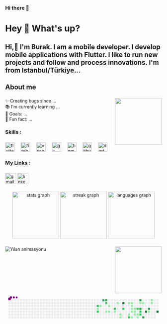 ### Hi there 👋



<h1 align="left">Hey 👋 What's up?</h1>

###

<h2 align="left">Hi,👋 I'm Burak. I am a mobile developer. I develop mobile applications with Flutter. I like to run new projects and follow and process innovations. I'm from Istanbul/Türkiye...</h2>

###

<h2 align="left">About me</h2>

###
<img align="right" height="150" src="https://i.imgflip.com/65efzo.gif"  />
<p align="left">✨ Creating bugs since ...<br>📚 I'm currently learning ...<br>🎯 Goals: ...<br>🎲 Fun fact: ...</p>



###

<h3 align="left">Skills :</h3>

###

<div align="left">
  <img src="https://cdn.jsdelivr.net/gh/devicons/devicon/icons/flutter/flutter-original.svg" height="30" alt="flutter logo"  />
  <img width="12" />
  <img src="https://cdn.jsdelivr.net/gh/devicons/devicon/icons/firebase/firebase-plain.svg" height="30" alt="firebase logo"  />
  <img width="12" />
  <img src="https://cdn.jsdelivr.net/gh/devicons/devicon/icons/vscode/vscode-original.svg" height="30" alt="vscode logo"  />
  <img width="12" />
  <img src="https://cdn.jsdelivr.net/gh/devicons/devicon/icons/git/git-original.svg" height="30" alt="git logo"  />
  <img width="12" />
  <img src="https://cdn.jsdelivr.net/gh/devicons/devicon/icons/figma/figma-original.svg" height="30" alt="figma logo"  />
  <img width="12" />
  <img src="https://cdn.jsdelivr.net/gh/devicons/devicon/icons/github/github-original.svg" height="30" alt="github logo"  />
  <img width="12" />
  <img src="https://cdn.jsdelivr.net/gh/devicons/devicon/icons/dart/dart-original.svg" height="30" alt="dart logo"  />
</div>

###
<h3 align="left">My Links :</h3>

###
<div align="left">
  <img src="https://img.shields.io/static/v1?message=Gmail&logo=gmail&label=&color=D14836&logoColor=white&labelColor=&style=for-the-badge" height="35" alt="gmail logo"  />
  <img src="https://img.shields.io/static/v1?message=LinkedIn&logo=linkedin&label=&color=0077B5&logoColor=white&labelColor=&style=for-the-badge" height="35" alt="linkedin logo"  />

  ###
  
<div align="center">
  <img src="https://github-readme-stats.vercel.app/api?username=BurakCanOzguc&hide_title=false&hide_rank=false&show_icons=true&include_all_commits=true&count_private=true&disable_animations=false&theme=dracula&locale=en&hide_border=false" height="150" alt="stats graph"  />
  <img src="https://streak-stats.demolab.com?user=BurakCanOzguc&locale=en&mode=daily&theme=dracula&hide_border=false&border_radius=5" height="150" alt="streak graph"  />
  <img src="https://github-readme-stats.vercel.app/api/top-langs?username=BurakCanOzguc&locale=en&hide_title=false&layout=compact&card_width=320&langs_count=5&theme=dracula&hide_border=false" height="150" alt="languages graph"  />
</div>

###


<img align="right" height="150" src="https://i.imgflip.com/65efzo.gif"  />


</div>

###

![Yılan animasyonu]( https://raw.githubusercontent.com/{BurakCanOzguc}/{BurakCanOzguc}/output/github-contribution-grid-snake-dark.svg )
<svg viewBox="-16 -32 880 192" width="880" height="192" xmlns="http://www.w3.org/2000/svg"><desc>Generated with https://github.com/Platane/snk</desc><style>:root{--cb:#1b1f230a;--cs:purple;--ce:#ebedf0;--c0:#ebedf0;--c1:#9be9a8;--c2:#40c463;--c3:#30a14e;--c4:#216e39}.c{shape-rendering:geometricPrecision;fill:var(--ce);stroke-width:1px;stroke:var(--cb);animation:none 25700ms linear infinite;width:12px;height:12px}@keyframes c0{44.35%{fill:var(--c2)}44.37%,100%{fill:var(--ce)}}.c.c0{fill:var(--c2);animation-name:c0}@keyframes c1{14.39%{fill:var(--c1)}14.41%,100%{fill:var(--ce)}}.c.c1{fill:var(--c1);animation-name:c1}@keyframes c2{45.13%{fill:var(--c2)}45.15%,100%{fill:var(--ce)}}.c.c2{fill:var(--c2);animation-name:c2}@keyframes c3{13.61%{fill:var(--c1)}13.63%,100%{fill:var(--ce)}}.c.c3{fill:var(--c1);animation-name:c3}@keyframes c4{68.47%{fill:var(--c3)}68.49%,100%{fill:var(--ce)}}.c.c4{fill:var(--c3);animation-name:c4}@keyframes c5{68.08%{fill:var(--c3)}68.1%,100%{fill:var(--ce)}}.c.c5{fill:var(--c3);animation-name:c5}@keyframes c6{42.79%{fill:var(--c2)}42.81%,100%{fill:var(--ce)}}.c.c6{fill:var(--c2);animation-name:c6}@keyframes c7{17.5%{fill:var(--c1)}17.52%,100%{fill:var(--ce)}}.c.c7{fill:var(--c1);animation-name:c7}@keyframes c8{42.01%{fill:var(--c1)}42.03%,100%{fill:var(--ce)}}.c.c8{fill:var(--c1);animation-name:c8}@keyframes c9{17.89%{fill:var(--c1)}17.91%,100%{fill:var(--ce)}}.c.c9{fill:var(--c1);animation-name:c9}@keyframes ca{47.85%{fill:var(--c2)}47.87%,100%{fill:var(--ce)}}.c.ca{fill:var(--c2);animation-name:ca}@keyframes cb{18.67%{fill:var(--c1)}18.69%,100%{fill:var(--ce)}}.c.cb{fill:var(--c1);animation-name:cb}@keyframes cc{40.46%{fill:var(--c1)}40.48%,100%{fill:var(--ce)}}.c.cc{fill:var(--c1);animation-name:cc}@keyframes cd{19.83%{fill:var(--c1)}19.85%,100%{fill:var(--ce)}}.c.cd{fill:var(--c1);animation-name:cd}@keyframes ce{20.22%{fill:var(--c1)}20.24%,100%{fill:var(--ce)}}.c.ce{fill:var(--c1);animation-name:ce}@keyframes cf{71.59%{fill:var(--c4)}71.61%,100%{fill:var(--ce)}}.c.cf{fill:var(--c4);animation-name:cf}@keyframes cg{49.02%{fill:var(--c2)}49.04%,100%{fill:var(--ce)}}.c.cg{fill:var(--c2);animation-name:cg}@keyframes ch{27.23%{fill:var(--c1)}27.25%,100%{fill:var(--ce)}}.c.ch{fill:var(--c1);animation-name:ch}@keyframes ci{21.78%{fill:var(--c1)}21.8%,100%{fill:var(--ce)}}.c.ci{fill:var(--c1);animation-name:ci}@keyframes cj{54.08%{fill:var(--c2)}54.1%,100%{fill:var(--ce)}}.c.cj{fill:var(--c2);animation-name:cj}@keyframes ck{26.84%{fill:var(--c1)}26.86%,100%{fill:var(--ce)}}.c.ck{fill:var(--c1);animation-name:ck}@keyframes cl{26.45%{fill:var(--c1)}26.47%,100%{fill:var(--ce)}}.c.cl{fill:var(--c1);animation-name:cl}@keyframes cm{26.06%{fill:var(--c1)}26.08%,100%{fill:var(--ce)}}.c.cm{fill:var(--c1);animation-name:cm}@keyframes cn{24.89%{fill:var(--c1)}24.91%,100%{fill:var(--ce)}}.c.cn{fill:var(--c1);animation-name:cn}@keyframes co{24.11%{fill:var(--c1)}24.13%,100%{fill:var(--ce)}}.c.co{fill:var(--c1);animation-name:co}@keyframes cp{25.67%{fill:var(--c1)}25.69%,100%{fill:var(--ce)}}.c.cp{fill:var(--c1);animation-name:cp}@keyframes cq{25.28%{fill:var(--c1)}25.3%,100%{fill:var(--ce)}}.c.cq{fill:var(--c1);animation-name:cq}@keyframes cr{22.56%{fill:var(--c1)}22.58%,100%{fill:var(--ce)}}.c.cr{fill:var(--c1);animation-name:cr}@keyframes cs{50.96%{fill:var(--c2)}50.98%,100%{fill:var(--ce)}}.c.cs{fill:var(--c2);animation-name:cs}@keyframes ct{22.95%{fill:var(--c1)}22.97%,100%{fill:var(--ce)}}.c.ct{fill:var(--c1);animation-name:ct}@keyframes cu{23.34%{fill:var(--c1)}23.36%,100%{fill:var(--ce)}}.c.cu{fill:var(--c1);animation-name:cu}@keyframes cv{58.74%{fill:var(--c3)}58.76%,100%{fill:var(--ce)}}.c.cv{fill:var(--c3);animation-name:cv}@keyframes cw{29.56%{fill:var(--c1)}29.58%,100%{fill:var(--ce)}}.c.cw{fill:var(--c1);animation-name:cw}@keyframes cx{57.58%{fill:var(--c3)}57.6%,100%{fill:var(--ce)}}.c.cx{fill:var(--c3);animation-name:cx}@keyframes cy{51.74%{fill:var(--c2)}51.76%,100%{fill:var(--ce)}}.c.cy{fill:var(--c2);animation-name:cy}@keyframes cz{52.13%{fill:var(--c2)}52.15%,100%{fill:var(--ce)}}.c.cz{fill:var(--c2);animation-name:cz}@keyframes c10{29.95%{fill:var(--c1)}29.97%,100%{fill:var(--ce)}}.c.c10{fill:var(--c1);animation-name:c10}@keyframes c11{56.02%{fill:var(--c3)}56.04%,100%{fill:var(--ce)}}.c.c11{fill:var(--c3);animation-name:c11}@keyframes c12{75.87%{fill:var(--c4)}75.89%,100%{fill:var(--ce)}}.c.c12{fill:var(--c4);animation-name:c12}@keyframes c13{61.08%{fill:var(--c3)}61.1%,100%{fill:var(--ce)}}.c.c13{fill:var(--c3);animation-name:c13}@keyframes c14{34.23%{fill:var(--c1)}34.25%,100%{fill:var(--ce)}}.c.c14{fill:var(--c1);animation-name:c14}@keyframes c15{31.51%{fill:var(--c1)}31.53%,100%{fill:var(--ce)}}.c.c15{fill:var(--c1);animation-name:c15}@keyframes c16{31.12%{fill:var(--c1)}31.14%,100%{fill:var(--ce)}}.c.c16{fill:var(--c1);animation-name:c16}@keyframes c17{77.42%{fill:var(--c4)}77.44%,100%{fill:var(--ce)}}.c.c17{fill:var(--c4);animation-name:c17}.u{transform-origin:0 0;transform:scale(0,1);animation:none linear 25700ms infinite}@keyframes u0{13.61%{transform:scale(0.000,1)}13.63%,14.39%{transform:scale(0.038,1)}14.41%,17.5%{transform:scale(0.077,1)}17.52%,17.89%{transform:scale(0.115,1)}17.91%,18.67%{transform:scale(0.154,1)}18.69%,19.83%{transform:scale(0.192,1)}19.85%,20.22%{transform:scale(0.231,1)}20.24%,21.78%{transform:scale(0.269,1)}21.8%,22.56%{transform:scale(0.308,1)}22.58%,22.95%{transform:scale(0.346,1)}22.97%,23.34%{transform:scale(0.385,1)}23.36%,24.11%{transform:scale(0.423,1)}24.13%,24.89%{transform:scale(0.462,1)}24.91%,25.28%{transform:scale(0.500,1)}25.3%,25.67%{transform:scale(0.538,1)}25.69%,26.06%{transform:scale(0.577,1)}26.08%,26.45%{transform:scale(0.615,1)}26.47%,26.84%{transform:scale(0.654,1)}26.86%,27.23%{transform:scale(0.692,1)}27.25%,29.56%{transform:scale(0.731,1)}29.58%,29.95%{transform:scale(0.769,1)}29.97%,31.12%{transform:scale(0.808,1)}31.14%,31.51%{transform:scale(0.846,1)}31.53%,34.23%{transform:scale(0.885,1)}34.25%,40.46%{transform:scale(0.923,1)}40.48%,42.01%{transform:scale(0.962,1)}42.03%,100%{transform:scale(1.000,1)}}.u.u0{fill:var(--c1);animation-name:u0;transform-origin:0.0px 0}@keyframes u1{42.79%{transform:scale(0.000,1)}42.81%,44.35%{transform:scale(0.111,1)}44.37%,45.13%{transform:scale(0.222,1)}45.15%,47.85%{transform:scale(0.333,1)}47.87%,49.02%{transform:scale(0.444,1)}49.04%,50.96%{transform:scale(0.556,1)}50.98%,51.74%{transform:scale(0.667,1)}51.76%,52.13%{transform:scale(0.778,1)}52.15%,54.08%{transform:scale(0.889,1)}54.1%,100%{transform:scale(1.000,1)}}.u.u1{fill:var(--c2);animation-name:u1;transform-origin:501.1px 0}@keyframes u2{56.02%{transform:scale(0.000,1)}56.04%,57.58%{transform:scale(0.167,1)}57.6%,58.74%{transform:scale(0.333,1)}58.76%,61.08%{transform:scale(0.500,1)}61.1%,68.08%{transform:scale(0.667,1)}68.1%,68.47%{transform:scale(0.833,1)}68.49%,100%{transform:scale(1.000,1)}}.u.u2{fill:var(--c3);animation-name:u2;transform-origin:674.5px 0}@keyframes u3{71.59%{transform:scale(0.000,1)}71.61%,75.87%{transform:scale(0.333,1)}75.89%,77.42%{transform:scale(0.667,1)}77.44%,100%{transform:scale(1.000,1)}}.u.u3{fill:var(--c4);animation-name:u3;transform-origin:790.2px 0}.s{shape-rendering:geometricPrecision;fill:var(--cs);animation:none linear 25700ms infinite}@keyframes s0{0%,99.61%{transform:translate(0px,-16px)}0.39%{transform:translate(0px,0px)}12.84%{transform:translate(512px,0px)}14.01%{transform:translate(512px,48px)}14.79%{transform:translate(480px,48px)}15.56%{transform:translate(480px,80px)}17.12%{transform:translate(544px,80px)}17.51%{transform:translate(544px,64px)}19.46%{transform:translate(624px,64px)}20.23%{transform:translate(624px,96px)}21.01%{transform:translate(656px,96px)}21.4%{transform:translate(656px,80px)}22.96%{transform:translate(720px,80px)}23.35%{transform:translate(720px,96px)}24.12%{transform:translate(688px,96px)}24.9%{transform:translate(688px,64px)}25.29%{transform:translate(704px,64px)}25.68%{transform:translate(704px,48px)}26.07%{transform:translate(688px,48px)}26.85%{transform:translate(688px,16px)}27.24%{transform:translate(672px,16px)}27.63%{transform:translate(672px,0px)}28.79%{transform:translate(720px,0px)}29.18%{transform:translate(720px,16px)}31.13%,32.68%{transform:translate(800px,16px)}31.52%{transform:translate(800px,0px)}31.91%{transform:translate(816px,0px)}32.3%{transform:translate(816px,16px)}33.85%{transform:translate(800px,64px)}34.24%{transform:translate(784px,64px)}34.63%{transform:translate(784px,80px)}35.41%{transform:translate(752px,80px)}36.58%{transform:translate(752px,32px)}39.69%{transform:translate(624px,32px)}40.08%{transform:translate(624px,16px)}41.63%{transform:translate(560px,16px)}42.02%{transform:translate(560px,32px)}42.41%{transform:translate(544px,32px)}42.8%{transform:translate(544px,16px)}43.97%{transform:translate(496px,16px)}45.14%{transform:translate(496px,64px)}47.47%{transform:translate(592px,64px)}47.86%{transform:translate(592px,48px)}50.97%{transform:translate(720px,48px)}51.36%{transform:translate(720px,64px)}51.75%{transform:translate(736px,64px)}52.14%{transform:translate(736px,80px)}53.7%{transform:translate(672px,80px)}54.09%{transform:translate(672px,96px)}56.03%{transform:translate(752px,96px)}57.2%{transform:translate(752px,48px)}57.59%{transform:translate(736px,48px)}58.75%{transform:translate(736px,0px)}59.92%{transform:translate(784px,0px)}61.09%{transform:translate(784px,48px)}61.48%{transform:translate(768px,48px)}62.65%{transform:translate(768px,0px)}68.48%{transform:translate(528px,0px)}68.87%{transform:translate(528px,16px)}74.71%{transform:translate(768px,16px)}75.88%{transform:translate(768px,64px)}77.43%{transform:translate(832px,64px)}77.82%{transform:translate(832px,48px)}91.05%{transform:translate(288px,48px)}91.83%{transform:translate(288px,16px)}92.61%{transform:translate(256px,16px)}93%{transform:translate(256px,0px)}97.28%{transform:translate(80px,0px)}97.67%{transform:translate(80px,-16px)}}.s.s0{transform:translate(0px,-16px);animation-name:s0}@keyframes s1{0%,99.61%{transform:translate(16px,-16px)}0.39%{transform:translate(0px,-16px)}0.78%{transform:translate(0px,0px)}13.23%{transform:translate(512px,0px)}14.4%{transform:translate(512px,48px)}15.18%{transform:translate(480px,48px)}15.95%{transform:translate(480px,80px)}17.51%{transform:translate(544px,80px)}17.9%{transform:translate(544px,64px)}19.84%{transform:translate(624px,64px)}20.62%{transform:translate(624px,96px)}21.4%{transform:translate(656px,96px)}21.79%{transform:translate(656px,80px)}23.35%{transform:translate(720px,80px)}23.74%{transform:translate(720px,96px)}24.51%{transform:translate(688px,96px)}25.29%{transform:translate(688px,64px)}25.68%{transform:translate(704px,64px)}26.07%{transform:translate(704px,48px)}26.46%{transform:translate(688px,48px)}27.24%{transform:translate(688px,16px)}27.63%{transform:translate(672px,16px)}28.02%{transform:translate(672px,0px)}29.18%{transform:translate(720px,0px)}29.57%{transform:translate(720px,16px)}31.52%,33.07%{transform:translate(800px,16px)}31.91%{transform:translate(800px,0px)}32.3%{transform:translate(816px,0px)}32.68%{transform:translate(816px,16px)}34.24%{transform:translate(800px,64px)}34.63%{transform:translate(784px,64px)}35.02%{transform:translate(784px,80px)}35.8%{transform:translate(752px,80px)}36.96%{transform:translate(752px,32px)}40.08%{transform:translate(624px,32px)}40.47%{transform:translate(624px,16px)}42.02%{transform:translate(560px,16px)}42.41%{transform:translate(560px,32px)}42.8%{transform:translate(544px,32px)}43.19%{transform:translate(544px,16px)}44.36%{transform:translate(496px,16px)}45.53%{transform:translate(496px,64px)}47.86%{transform:translate(592px,64px)}48.25%{transform:translate(592px,48px)}51.36%{transform:translate(720px,48px)}51.75%{transform:translate(720px,64px)}52.14%{transform:translate(736px,64px)}52.53%{transform:translate(736px,80px)}54.09%{transform:translate(672px,80px)}54.47%{transform:translate(672px,96px)}56.42%{transform:translate(752px,96px)}57.59%{transform:translate(752px,48px)}57.98%{transform:translate(736px,48px)}59.14%{transform:translate(736px,0px)}60.31%{transform:translate(784px,0px)}61.48%{transform:translate(784px,48px)}61.87%{transform:translate(768px,48px)}63.04%{transform:translate(768px,0px)}68.87%{transform:translate(528px,0px)}69.26%{transform:translate(528px,16px)}75.1%{transform:translate(768px,16px)}76.26%{transform:translate(768px,64px)}77.82%{transform:translate(832px,64px)}78.21%{transform:translate(832px,48px)}91.44%{transform:translate(288px,48px)}92.22%{transform:translate(288px,16px)}93%{transform:translate(256px,16px)}93.39%{transform:translate(256px,0px)}97.67%{transform:translate(80px,0px)}98.05%{transform:translate(80px,-16px)}}.s.s1{transform:translate(16px,-16px);animation-name:s1}@keyframes s2{0%,99.61%{transform:translate(32px,-16px)}0.78%{transform:translate(0px,-16px)}1.17%{transform:translate(0px,0px)}13.62%{transform:translate(512px,0px)}14.79%{transform:translate(512px,48px)}15.56%{transform:translate(480px,48px)}16.34%{transform:translate(480px,80px)}17.9%{transform:translate(544px,80px)}18.29%{transform:translate(544px,64px)}20.23%{transform:translate(624px,64px)}21.01%{transform:translate(624px,96px)}21.79%{transform:translate(656px,96px)}22.18%{transform:translate(656px,80px)}23.74%{transform:translate(720px,80px)}24.12%{transform:translate(720px,96px)}24.9%{transform:translate(688px,96px)}25.68%{transform:translate(688px,64px)}26.07%{transform:translate(704px,64px)}26.46%{transform:translate(704px,48px)}26.85%{transform:translate(688px,48px)}27.63%{transform:translate(688px,16px)}28.02%{transform:translate(672px,16px)}28.4%{transform:translate(672px,0px)}29.57%{transform:translate(720px,0px)}29.96%{transform:translate(720px,16px)}31.91%,33.46%{transform:translate(800px,16px)}32.3%{transform:translate(800px,0px)}32.68%{transform:translate(816px,0px)}33.07%{transform:translate(816px,16px)}34.63%{transform:translate(800px,64px)}35.02%{transform:translate(784px,64px)}35.41%{transform:translate(784px,80px)}36.19%{transform:translate(752px,80px)}37.35%{transform:translate(752px,32px)}40.47%{transform:translate(624px,32px)}40.86%{transform:translate(624px,16px)}42.41%{transform:translate(560px,16px)}42.8%{transform:translate(560px,32px)}43.19%{transform:translate(544px,32px)}43.58%{transform:translate(544px,16px)}44.75%{transform:translate(496px,16px)}45.91%{transform:translate(496px,64px)}48.25%{transform:translate(592px,64px)}48.64%{transform:translate(592px,48px)}51.75%{transform:translate(720px,48px)}52.14%{transform:translate(720px,64px)}52.53%{transform:translate(736px,64px)}52.92%{transform:translate(736px,80px)}54.47%{transform:translate(672px,80px)}54.86%{transform:translate(672px,96px)}56.81%{transform:translate(752px,96px)}57.98%{transform:translate(752px,48px)}58.37%{transform:translate(736px,48px)}59.53%{transform:translate(736px,0px)}60.7%{transform:translate(784px,0px)}61.87%{transform:translate(784px,48px)}62.26%{transform:translate(768px,48px)}63.42%{transform:translate(768px,0px)}69.26%{transform:translate(528px,0px)}69.65%{transform:translate(528px,16px)}75.49%{transform:translate(768px,16px)}76.65%{transform:translate(768px,64px)}78.21%{transform:translate(832px,64px)}78.6%{transform:translate(832px,48px)}91.83%{transform:translate(288px,48px)}92.61%{transform:translate(288px,16px)}93.39%{transform:translate(256px,16px)}93.77%{transform:translate(256px,0px)}98.05%{transform:translate(80px,0px)}98.44%{transform:translate(80px,-16px)}}.s.s2{transform:translate(32px,-16px);animation-name:s2}@keyframes s3{0%,99.61%{transform:translate(48px,-16px)}1.17%{transform:translate(0px,-16px)}1.56%{transform:translate(0px,0px)}14.01%{transform:translate(512px,0px)}15.18%{transform:translate(512px,48px)}15.95%{transform:translate(480px,48px)}16.73%{transform:translate(480px,80px)}18.29%{transform:translate(544px,80px)}18.68%{transform:translate(544px,64px)}20.62%{transform:translate(624px,64px)}21.4%{transform:translate(624px,96px)}22.18%{transform:translate(656px,96px)}22.57%{transform:translate(656px,80px)}24.12%{transform:translate(720px,80px)}24.51%{transform:translate(720px,96px)}25.29%{transform:translate(688px,96px)}26.07%{transform:translate(688px,64px)}26.46%{transform:translate(704px,64px)}26.85%{transform:translate(704px,48px)}27.24%{transform:translate(688px,48px)}28.02%{transform:translate(688px,16px)}28.4%{transform:translate(672px,16px)}28.79%{transform:translate(672px,0px)}29.96%{transform:translate(720px,0px)}30.35%{transform:translate(720px,16px)}32.3%,33.85%{transform:translate(800px,16px)}32.68%{transform:translate(800px,0px)}33.07%{transform:translate(816px,0px)}33.46%{transform:translate(816px,16px)}35.02%{transform:translate(800px,64px)}35.41%{transform:translate(784px,64px)}35.8%{transform:translate(784px,80px)}36.58%{transform:translate(752px,80px)}37.74%{transform:translate(752px,32px)}40.86%{transform:translate(624px,32px)}41.25%{transform:translate(624px,16px)}42.8%{transform:translate(560px,16px)}43.19%{transform:translate(560px,32px)}43.58%{transform:translate(544px,32px)}43.97%{transform:translate(544px,16px)}45.14%{transform:translate(496px,16px)}46.3%{transform:translate(496px,64px)}48.64%{transform:translate(592px,64px)}49.03%{transform:translate(592px,48px)}52.14%{transform:translate(720px,48px)}52.53%{transform:translate(720px,64px)}52.92%{transform:translate(736px,64px)}53.31%{transform:translate(736px,80px)}54.86%{transform:translate(672px,80px)}55.25%{transform:translate(672px,96px)}57.2%{transform:translate(752px,96px)}58.37%{transform:translate(752px,48px)}58.75%{transform:translate(736px,48px)}59.92%{transform:translate(736px,0px)}61.09%{transform:translate(784px,0px)}62.26%{transform:translate(784px,48px)}62.65%{transform:translate(768px,48px)}63.81%{transform:translate(768px,0px)}69.65%{transform:translate(528px,0px)}70.04%{transform:translate(528px,16px)}75.88%{transform:translate(768px,16px)}77.04%{transform:translate(768px,64px)}78.6%{transform:translate(832px,64px)}78.99%{transform:translate(832px,48px)}92.22%{transform:translate(288px,48px)}93%{transform:translate(288px,16px)}93.77%{transform:translate(256px,16px)}94.16%{transform:translate(256px,0px)}98.44%{transform:translate(80px,0px)}98.83%{transform:translate(80px,-16px)}}.s.s3{transform:translate(48px,-16px);animation-name:s3}</style><rect class="c" x="2" y="2" rx="2" ry="2"/><rect class="c" x="2" y="18" rx="2" ry="2"/><rect class="c" x="2" y="34" rx="2" ry="2"/><rect class="c" x="2" y="50" rx="2" ry="2"/><rect class="c" x="2" y="66" rx="2" ry="2"/><rect class="c" x="2" y="82" rx="2" ry="2"/><rect class="c" x="2" y="98" rx="2" ry="2"/><rect class="c" x="18" y="2" rx="2" ry="2"/><rect class="c" x="18" y="18" rx="2" ry="2"/><rect class="c" x="18" y="34" rx="2" ry="2"/><rect class="c" x="18" y="50" rx="2" ry="2"/><rect class="c" x="18" y="66" rx="2" ry="2"/><rect class="c" x="18" y="82" rx="2" ry="2"/><rect class="c" x="18" y="98" rx="2" ry="2"/><rect class="c" x="34" y="2" rx="2" ry="2"/><rect class="c" x="34" y="18" rx="2" ry="2"/><rect class="c" x="34" y="34" rx="2" ry="2"/><rect class="c" x="34" y="50" rx="2" ry="2"/><rect class="c" x="34" y="66" rx="2" ry="2"/><rect class="c" x="34" y="82" rx="2" ry="2"/><rect class="c" x="34" y="98" rx="2" ry="2"/><rect class="c" x="50" y="2" rx="2" ry="2"/><rect class="c" x="50" y="18" rx="2" ry="2"/><rect class="c" x="50" y="34" rx="2" ry="2"/><rect class="c" x="50" y="50" rx="2" ry="2"/><rect class="c" x="50" y="66" rx="2" ry="2"/><rect class="c" x="50" y="82" rx="2" ry="2"/><rect class="c" x="50" y="98" rx="2" ry="2"/><rect class="c" x="66" y="2" rx="2" ry="2"/><rect class="c" x="66" y="18" rx="2" ry="2"/><rect class="c" x="66" y="34" rx="2" ry="2"/><rect class="c" x="66" y="50" rx="2" ry="2"/><rect class="c" x="66" y="66" rx="2" ry="2"/><rect class="c" x="66" y="82" rx="2" ry="2"/><rect class="c" x="66" y="98" rx="2" ry="2"/><rect class="c" x="82" y="2" rx="2" ry="2"/><rect class="c" x="82" y="18" rx="2" ry="2"/><rect class="c" x="82" y="34" rx="2" ry="2"/><rect class="c" x="82" y="50" rx="2" ry="2"/><rect class="c" x="82" y="66" rx="2" ry="2"/><rect class="c" x="82" y="82" rx="2" ry="2"/><rect class="c" x="82" y="98" rx="2" ry="2"/><rect class="c" x="98" y="2" rx="2" ry="2"/><rect class="c" x="98" y="18" rx="2" ry="2"/><rect class="c" x="98" y="34" rx="2" ry="2"/><rect class="c" x="98" y="50" rx="2" ry="2"/><rect class="c" x="98" y="66" rx="2" ry="2"/><rect class="c" x="98" y="82" rx="2" ry="2"/><rect class="c" x="98" y="98" rx="2" ry="2"/><rect class="c" x="114" y="2" rx="2" ry="2"/><rect class="c" x="114" y="18" rx="2" ry="2"/><rect class="c" x="114" y="34" rx="2" ry="2"/><rect class="c" x="114" y="50" rx="2" ry="2"/><rect class="c" x="114" y="66" rx="2" ry="2"/><rect class="c" x="114" y="82" rx="2" ry="2"/><rect class="c" x="114" y="98" rx="2" ry="2"/><rect class="c" x="130" y="2" rx="2" ry="2"/><rect class="c" x="130" y="18" rx="2" ry="2"/><rect class="c" x="130" y="34" rx="2" ry="2"/><rect class="c" x="130" y="50" rx="2" ry="2"/><rect class="c" x="130" y="66" rx="2" ry="2"/><rect class="c" x="130" y="82" rx="2" ry="2"/><rect class="c" x="130" y="98" rx="2" ry="2"/><rect class="c" x="146" y="2" rx="2" ry="2"/><rect class="c" x="146" y="18" rx="2" ry="2"/><rect class="c" x="146" y="34" rx="2" ry="2"/><rect class="c" x="146" y="50" rx="2" ry="2"/><rect class="c" x="146" y="66" rx="2" ry="2"/><rect class="c" x="146" y="82" rx="2" ry="2"/><rect class="c" x="146" y="98" rx="2" ry="2"/><rect class="c" x="162" y="2" rx="2" ry="2"/><rect class="c" x="162" y="18" rx="2" ry="2"/><rect class="c" x="162" y="34" rx="2" ry="2"/><rect class="c" x="162" y="50" rx="2" ry="2"/><rect class="c" x="162" y="66" rx="2" ry="2"/><rect class="c" x="162" y="82" rx="2" ry="2"/><rect class="c" x="162" y="98" rx="2" ry="2"/><rect class="c" x="178" y="2" rx="2" ry="2"/><rect class="c" x="178" y="18" rx="2" ry="2"/><rect class="c" x="178" y="34" rx="2" ry="2"/><rect class="c" x="178" y="50" rx="2" ry="2"/><rect class="c" x="178" y="66" rx="2" ry="2"/><rect class="c" x="178" y="82" rx="2" ry="2"/><rect class="c" x="178" y="98" rx="2" ry="2"/><rect class="c" x="194" y="2" rx="2" ry="2"/><rect class="c" x="194" y="18" rx="2" ry="2"/><rect class="c" x="194" y="34" rx="2" ry="2"/><rect class="c" x="194" y="50" rx="2" ry="2"/><rect class="c" x="194" y="66" rx="2" ry="2"/><rect class="c" x="194" y="82" rx="2" ry="2"/><rect class="c" x="194" y="98" rx="2" ry="2"/><rect class="c" x="210" y="2" rx="2" ry="2"/><rect class="c" x="210" y="18" rx="2" ry="2"/><rect class="c" x="210" y="34" rx="2" ry="2"/><rect class="c" x="210" y="50" rx="2" ry="2"/><rect class="c" x="210" y="66" rx="2" ry="2"/><rect class="c" x="210" y="82" rx="2" ry="2"/><rect class="c" x="210" y="98" rx="2" ry="2"/><rect class="c" x="226" y="2" rx="2" ry="2"/><rect class="c" x="226" y="18" rx="2" ry="2"/><rect class="c" x="226" y="34" rx="2" ry="2"/><rect class="c" x="226" y="50" rx="2" ry="2"/><rect class="c" x="226" y="66" rx="2" ry="2"/><rect class="c" x="226" y="82" rx="2" ry="2"/><rect class="c" x="226" y="98" rx="2" ry="2"/><rect class="c" x="242" y="2" rx="2" ry="2"/><rect class="c" x="242" y="18" rx="2" ry="2"/><rect class="c" x="242" y="34" rx="2" ry="2"/><rect class="c" x="242" y="50" rx="2" ry="2"/><rect class="c" x="242" y="66" rx="2" ry="2"/><rect class="c" x="242" y="82" rx="2" ry="2"/><rect class="c" x="242" y="98" rx="2" ry="2"/><rect class="c" x="258" y="2" rx="2" ry="2"/><rect class="c" x="258" y="18" rx="2" ry="2"/><rect class="c" x="258" y="34" rx="2" ry="2"/><rect class="c" x="258" y="50" rx="2" ry="2"/><rect class="c" x="258" y="66" rx="2" ry="2"/><rect class="c" x="258" y="82" rx="2" ry="2"/><rect class="c" x="258" y="98" rx="2" ry="2"/><rect class="c" x="274" y="2" rx="2" ry="2"/><rect class="c" x="274" y="18" rx="2" ry="2"/><rect class="c" x="274" y="34" rx="2" ry="2"/><rect class="c" x="274" y="50" rx="2" ry="2"/><rect class="c" x="274" y="66" rx="2" ry="2"/><rect class="c" x="274" y="82" rx="2" ry="2"/><rect class="c" x="274" y="98" rx="2" ry="2"/><rect class="c" x="290" y="2" rx="2" ry="2"/><rect class="c" x="290" y="18" rx="2" ry="2"/><rect class="c" x="290" y="34" rx="2" ry="2"/><rect class="c" x="290" y="50" rx="2" ry="2"/><rect class="c" x="290" y="66" rx="2" ry="2"/><rect class="c" x="290" y="82" rx="2" ry="2"/><rect class="c" x="290" y="98" rx="2" ry="2"/><rect class="c" x="306" y="2" rx="2" ry="2"/><rect class="c" x="306" y="18" rx="2" ry="2"/><rect class="c" x="306" y="34" rx="2" ry="2"/><rect class="c" x="306" y="50" rx="2" ry="2"/><rect class="c" x="306" y="66" rx="2" ry="2"/><rect class="c" x="306" y="82" rx="2" ry="2"/><rect class="c" x="306" y="98" rx="2" ry="2"/><rect class="c" x="322" y="2" rx="2" ry="2"/><rect class="c" x="322" y="18" rx="2" ry="2"/><rect class="c" x="322" y="34" rx="2" ry="2"/><rect class="c" x="322" y="50" rx="2" ry="2"/><rect class="c" x="322" y="66" rx="2" ry="2"/><rect class="c" x="322" y="82" rx="2" ry="2"/><rect class="c" x="322" y="98" rx="2" ry="2"/><rect class="c" x="338" y="2" rx="2" ry="2"/><rect class="c" x="338" y="18" rx="2" ry="2"/><rect class="c" x="338" y="34" rx="2" ry="2"/><rect class="c" x="338" y="50" rx="2" ry="2"/><rect class="c" x="338" y="66" rx="2" ry="2"/><rect class="c" x="338" y="82" rx="2" ry="2"/><rect class="c" x="338" y="98" rx="2" ry="2"/><rect class="c" x="354" y="2" rx="2" ry="2"/><rect class="c" x="354" y="18" rx="2" ry="2"/><rect class="c" x="354" y="34" rx="2" ry="2"/><rect class="c" x="354" y="50" rx="2" ry="2"/><rect class="c" x="354" y="66" rx="2" ry="2"/><rect class="c" x="354" y="82" rx="2" ry="2"/><rect class="c" x="354" y="98" rx="2" ry="2"/><rect class="c" x="370" y="2" rx="2" ry="2"/><rect class="c" x="370" y="18" rx="2" ry="2"/><rect class="c" x="370" y="34" rx="2" ry="2"/><rect class="c" x="370" y="50" rx="2" ry="2"/><rect class="c" x="370" y="66" rx="2" ry="2"/><rect class="c" x="370" y="82" rx="2" ry="2"/><rect class="c" x="370" y="98" rx="2" ry="2"/><rect class="c" x="386" y="2" rx="2" ry="2"/><rect class="c" x="386" y="18" rx="2" ry="2"/><rect class="c" x="386" y="34" rx="2" ry="2"/><rect class="c" x="386" y="50" rx="2" ry="2"/><rect class="c" x="386" y="66" rx="2" ry="2"/><rect class="c" x="386" y="82" rx="2" ry="2"/><rect class="c" x="386" y="98" rx="2" ry="2"/><rect class="c" x="402" y="2" rx="2" ry="2"/><rect class="c" x="402" y="18" rx="2" ry="2"/><rect class="c" x="402" y="34" rx="2" ry="2"/><rect class="c" x="402" y="50" rx="2" ry="2"/><rect class="c" x="402" y="66" rx="2" ry="2"/><rect class="c" x="402" y="82" rx="2" ry="2"/><rect class="c" x="402" y="98" rx="2" ry="2"/><rect class="c" x="418" y="2" rx="2" ry="2"/><rect class="c" x="418" y="18" rx="2" ry="2"/><rect class="c" x="418" y="34" rx="2" ry="2"/><rect class="c" x="418" y="50" rx="2" ry="2"/><rect class="c" x="418" y="66" rx="2" ry="2"/><rect class="c" x="418" y="82" rx="2" ry="2"/><rect class="c" x="418" y="98" rx="2" ry="2"/><rect class="c" x="434" y="2" rx="2" ry="2"/><rect class="c" x="434" y="18" rx="2" ry="2"/><rect class="c" x="434" y="34" rx="2" ry="2"/><rect class="c" x="434" y="50" rx="2" ry="2"/><rect class="c" x="434" y="66" rx="2" ry="2"/><rect class="c" x="434" y="82" rx="2" ry="2"/><rect class="c" x="434" y="98" rx="2" ry="2"/><rect class="c" x="450" y="2" rx="2" ry="2"/><rect class="c" x="450" y="18" rx="2" ry="2"/><rect class="c" x="450" y="34" rx="2" ry="2"/><rect class="c" x="450" y="50" rx="2" ry="2"/><rect class="c" x="450" y="66" rx="2" ry="2"/><rect class="c" x="450" y="82" rx="2" ry="2"/><rect class="c" x="450" y="98" rx="2" ry="2"/><rect class="c" x="466" y="2" rx="2" ry="2"/><rect class="c" x="466" y="18" rx="2" ry="2"/><rect class="c" x="466" y="34" rx="2" ry="2"/><rect class="c" x="466" y="50" rx="2" ry="2"/><rect class="c" x="466" y="66" rx="2" ry="2"/><rect class="c" x="466" y="82" rx="2" ry="2"/><rect class="c" x="466" y="98" rx="2" ry="2"/><rect class="c" x="482" y="2" rx="2" ry="2"/><rect class="c" x="482" y="18" rx="2" ry="2"/><rect class="c" x="482" y="34" rx="2" ry="2"/><rect class="c" x="482" y="50" rx="2" ry="2"/><rect class="c" x="482" y="66" rx="2" ry="2"/><rect class="c" x="482" y="82" rx="2" ry="2"/><rect class="c" x="482" y="98" rx="2" ry="2"/><rect class="c" x="498" y="2" rx="2" ry="2"/><rect class="c" x="498" y="18" rx="2" ry="2"/><rect class="c c0" x="498" y="34" rx="2" ry="2"/><rect class="c c1" x="498" y="50" rx="2" ry="2"/><rect class="c c2" x="498" y="66" rx="2" ry="2"/><rect class="c" x="498" y="82" rx="2" ry="2"/><rect class="c" x="498" y="98" rx="2" ry="2"/><rect class="c" x="514" y="2" rx="2" ry="2"/><rect class="c" x="514" y="18" rx="2" ry="2"/><rect class="c c3" x="514" y="34" rx="2" ry="2"/><rect class="c" x="514" y="50" rx="2" ry="2"/><rect class="c" x="514" y="66" rx="2" ry="2"/><rect class="c" x="514" y="82" rx="2" ry="2"/><rect class="c" x="514" y="98" rx="2" ry="2"/><rect class="c c4" x="530" y="2" rx="2" ry="2"/><rect class="c" x="530" y="18" rx="2" ry="2"/><rect class="c" x="530" y="34" rx="2" ry="2"/><rect class="c" x="530" y="50" rx="2" ry="2"/><rect class="c" x="530" y="66" rx="2" ry="2"/><rect class="c" x="530" y="82" rx="2" ry="2"/><rect class="c" x="530" y="98" rx="2" ry="2"/><rect class="c c5" x="546" y="2" rx="2" ry="2"/><rect class="c c6" x="546" y="18" rx="2" ry="2"/><rect class="c" x="546" y="34" rx="2" ry="2"/><rect class="c" x="546" y="50" rx="2" ry="2"/><rect class="c c7" x="546" y="66" rx="2" ry="2"/><rect class="c" x="546" y="82" rx="2" ry="2"/><rect class="c" x="546" y="98" rx="2" ry="2"/><rect class="c" x="562" y="2" rx="2" ry="2"/><rect class="c" x="562" y="18" rx="2" ry="2"/><rect class="c c8" x="562" y="34" rx="2" ry="2"/><rect class="c" x="562" y="50" rx="2" ry="2"/><rect class="c c9" x="562" y="66" rx="2" ry="2"/><rect class="c" x="562" y="82" rx="2" ry="2"/><rect class="c" x="562" y="98" rx="2" ry="2"/><rect class="c" x="578" y="2" rx="2" ry="2"/><rect class="c" x="578" y="18" rx="2" ry="2"/><rect class="c" x="578" y="34" rx="2" ry="2"/><rect class="c" x="578" y="50" rx="2" ry="2"/><rect class="c" x="578" y="66" rx="2" ry="2"/><rect class="c" x="578" y="82" rx="2" ry="2"/><rect class="c" x="578" y="98" rx="2" ry="2"/><rect class="c" x="594" y="2" rx="2" ry="2"/><rect class="c" x="594" y="18" rx="2" ry="2"/><rect class="c" x="594" y="34" rx="2" ry="2"/><rect class="c ca" x="594" y="50" rx="2" ry="2"/><rect class="c cb" x="594" y="66" rx="2" ry="2"/><rect class="c" x="594" y="82" rx="2" ry="2"/><rect class="c" x="594" y="98" rx="2" ry="2"/><rect class="c" x="610" y="2" rx="2" ry="2"/><rect class="c cc" x="610" y="18" rx="2" ry="2"/><rect class="c" x="610" y="34" rx="2" ry="2"/><rect class="c" x="610" y="50" rx="2" ry="2"/><rect class="c" x="610" y="66" rx="2" ry="2"/><rect class="c" x="610" y="82" rx="2" ry="2"/><rect class="c" x="610" y="98" rx="2" ry="2"/><rect class="c" x="626" y="2" rx="2" ry="2"/><rect class="c" x="626" y="18" rx="2" ry="2"/><rect class="c" x="626" y="34" rx="2" ry="2"/><rect class="c" x="626" y="50" rx="2" ry="2"/><rect class="c" x="626" y="66" rx="2" ry="2"/><rect class="c cd" x="626" y="82" rx="2" ry="2"/><rect class="c ce" x="626" y="98" rx="2" ry="2"/><rect class="c" x="642" y="2" rx="2" ry="2"/><rect class="c cf" x="642" y="18" rx="2" ry="2"/><rect class="c" x="642" y="34" rx="2" ry="2"/><rect class="c cg" x="642" y="50" rx="2" ry="2"/><rect class="c" x="642" y="66" rx="2" ry="2"/><rect class="c" x="642" y="82" rx="2" ry="2"/><rect class="c" x="642" y="98" rx="2" ry="2"/><rect class="c" x="658" y="2" rx="2" ry="2"/><rect class="c" x="658" y="18" rx="2" ry="2"/><rect class="c" x="658" y="34" rx="2" ry="2"/><rect class="c" x="658" y="50" rx="2" ry="2"/><rect class="c" x="658" y="66" rx="2" ry="2"/><rect class="c" x="658" y="82" rx="2" ry="2"/><rect class="c" x="658" y="98" rx="2" ry="2"/><rect class="c" x="674" y="2" rx="2" ry="2"/><rect class="c ch" x="674" y="18" rx="2" ry="2"/><rect class="c" x="674" y="34" rx="2" ry="2"/><rect class="c" x="674" y="50" rx="2" ry="2"/><rect class="c" x="674" y="66" rx="2" ry="2"/><rect class="c ci" x="674" y="82" rx="2" ry="2"/><rect class="c cj" x="674" y="98" rx="2" ry="2"/><rect class="c" x="690" y="2" rx="2" ry="2"/><rect class="c ck" x="690" y="18" rx="2" ry="2"/><rect class="c cl" x="690" y="34" rx="2" ry="2"/><rect class="c cm" x="690" y="50" rx="2" ry="2"/><rect class="c cn" x="690" y="66" rx="2" ry="2"/><rect class="c" x="690" y="82" rx="2" ry="2"/><rect class="c co" x="690" y="98" rx="2" ry="2"/><rect class="c" x="706" y="2" rx="2" ry="2"/><rect class="c" x="706" y="18" rx="2" ry="2"/><rect class="c" x="706" y="34" rx="2" ry="2"/><rect class="c cp" x="706" y="50" rx="2" ry="2"/><rect class="c cq" x="706" y="66" rx="2" ry="2"/><rect class="c cr" x="706" y="82" rx="2" ry="2"/><rect class="c" x="706" y="98" rx="2" ry="2"/><rect class="c" x="722" y="2" rx="2" ry="2"/><rect class="c" x="722" y="18" rx="2" ry="2"/><rect class="c" x="722" y="34" rx="2" ry="2"/><rect class="c cs" x="722" y="50" rx="2" ry="2"/><rect class="c" x="722" y="66" rx="2" ry="2"/><rect class="c ct" x="722" y="82" rx="2" ry="2"/><rect class="c cu" x="722" y="98" rx="2" ry="2"/><rect class="c cv" x="738" y="2" rx="2" ry="2"/><rect class="c cw" x="738" y="18" rx="2" ry="2"/><rect class="c" x="738" y="34" rx="2" ry="2"/><rect class="c cx" x="738" y="50" rx="2" ry="2"/><rect class="c cy" x="738" y="66" rx="2" ry="2"/><rect class="c cz" x="738" y="82" rx="2" ry="2"/><rect class="c" x="738" y="98" rx="2" ry="2"/><rect class="c" x="754" y="2" rx="2" ry="2"/><rect class="c c10" x="754" y="18" rx="2" ry="2"/><rect class="c" x="754" y="34" rx="2" ry="2"/><rect class="c" x="754" y="50" rx="2" ry="2"/><rect class="c" x="754" y="66" rx="2" ry="2"/><rect class="c" x="754" y="82" rx="2" ry="2"/><rect class="c c11" x="754" y="98" rx="2" ry="2"/><rect class="c" x="770" y="2" rx="2" ry="2"/><rect class="c" x="770" y="18" rx="2" ry="2"/><rect class="c" x="770" y="34" rx="2" ry="2"/><rect class="c" x="770" y="50" rx="2" ry="2"/><rect class="c c12" x="770" y="66" rx="2" ry="2"/><rect class="c" x="770" y="82" rx="2" ry="2"/><rect class="c" x="770" y="98" rx="2" ry="2"/><rect class="c" x="786" y="2" rx="2" ry="2"/><rect class="c" x="786" y="18" rx="2" ry="2"/><rect class="c" x="786" y="34" rx="2" ry="2"/><rect class="c c13" x="786" y="50" rx="2" ry="2"/><rect class="c c14" x="786" y="66" rx="2" ry="2"/><rect class="c" x="786" y="82" rx="2" ry="2"/><rect class="c" x="786" y="98" rx="2" ry="2"/><rect class="c c15" x="802" y="2" rx="2" ry="2"/><rect class="c c16" x="802" y="18" rx="2" ry="2"/><rect class="c" x="802" y="34" rx="2" ry="2"/><rect class="c" x="802" y="50" rx="2" ry="2"/><rect class="c" x="802" y="66" rx="2" ry="2"/><rect class="c" x="802" y="82" rx="2" ry="2"/><rect class="c" x="802" y="98" rx="2" ry="2"/><rect class="c" x="818" y="2" rx="2" ry="2"/><rect class="c" x="818" y="18" rx="2" ry="2"/><rect class="c" x="818" y="34" rx="2" ry="2"/><rect class="c" x="818" y="50" rx="2" ry="2"/><rect class="c" x="818" y="66" rx="2" ry="2"/><rect class="c" x="818" y="82" rx="2" ry="2"/><rect class="c" x="818" y="98" rx="2" ry="2"/><rect class="c" x="834" y="2" rx="2" ry="2"/><rect class="c" x="834" y="18" rx="2" ry="2"/><rect class="c" x="834" y="34" rx="2" ry="2"/><rect class="c" x="834" y="50" rx="2" ry="2"/><rect class="c c17" x="834" y="66" rx="2" ry="2"/><rect class="u u0" height="12" width="501.7" x="0.0" y="144"/><rect class="u u1" height="12" width="174.1" x="501.1" y="144"/><rect class="u u2" height="12" width="116.2" x="674.5" y="144"/><rect class="u u3" height="12" width="58.4" x="790.2" y="144"/><rect class="s s0" x="0.8" y="0.8" width="14.4" height="14.4" rx="4.5" ry="4.5"/><rect class="s s1" x="1.8" y="1.8" width="12.3" height="12.3" rx="4.1" ry="4.1"/><rect class="s s2" x="2.6" y="2.6" width="10.8" height="10.8" rx="3.6" ry="3.6"/><rect class="s s3" x="3.0" y="3.0" width="9.9" height="9.9" rx="3.3" ry="3.3"/></svg>
###

